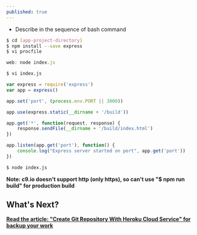```yaml
---
published: true
---
```


* Describe in the sequence of bash command

```bash
$ cd [app-project-directory]
$ npm install --save express
$ vi procfile
```

```	javascript
web: node index.js
```


```sh
$ vi index.js 
```


```javascript
var express = require('express')
var app = express()

app.set('port', (process.env.PORT || 3000))

app.use(express.static(__dirname + '/build'))

app.get('*', function(request, response) {
	response.sendFile(__dirname + '/build/index.html')	
})

app.listen(app.get('port'), function() {
	console.log("Express server started on port", app.get('port'))
})

```


```bash
$ node index.js
```


**Note: c9.io doesn't support http (only https), so can't use "$ npm run build" for production build**

## What's Next?
**[Read the article: "Create Git Repository With Heroku Cloud Service" for backup your work](https://mania7539.github.io/articles/create-git-repository-with-heroku-cloud-service.html)**
